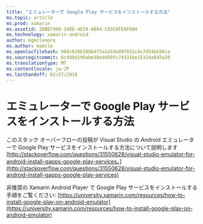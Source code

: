 ```yaml
---
title: "エミュレーターで Google Play サービスをインストールする方法"
ms.topic: article
ms.prod: xamarin
ms.assetid: 2DBB7988-34DD-4E59-AB84-C83C8FEAF604
ms.technology: xamarin-android
author: mgmclemore
ms.author: mamcle
ms.openlocfilehash: 980c630b380b477a2a5de89fb51c4c7d54bb56ca
ms.sourcegitcommit: 6cd40d190abe38edd50fc74331be15324a845a28
ms.translationtype: MT
ms.contentlocale: ja-JP
ms.lasthandoff: 02/27/2018
---
```

# <a name="how-do-i-install-google-play-services-in-an-emulator"></a>エミュレーターで Google Play サービスをインストールする方法

このスタック オーバーフローの投稿が Visual Studio の Android エミュレーターで Google Play サービスをインストールする方法について説明します[http://stackoverflow.com/questions/31550628/visual-studio-emulator-for-android-install-gapps-google-play-services。](http://stackoverflow.com/questions/31550628/visual-studio-emulator-for-android-install-gapps-google-play-services)

非推奨の Xamarin Android Player で Google Play サービスをインストールする手順をご覧ください: [https://university.xamarin.com/resources/how-to-install-google-play-on-android-emulator](https://university.xamarin.com/resources/how-to-install-google-play-on-android-emulator)
